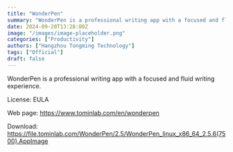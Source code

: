 ```yaml
---
title: "WonderPen"
summary: "WonderPen is a professional writing app with a focused and fluid writing experience."
date: 2024-09-20T13:28:00Z
image: "/images/image-placeholder.png"
categories: ["Productivity"]
authors: ["Hangzhou Tongming Technology"]
tags: ["Official"]
draft: false
---
```


WonderPen is a professional writing app with a focused and fluid writing experience.

License: EULA

Web page: <https://www.tominlab.com/en/wonderpen>

Download: <https://file.tominlab.com/WonderPen/2.5/WonderPen_linux_x86_64_2.5.6(7500).AppImage>
